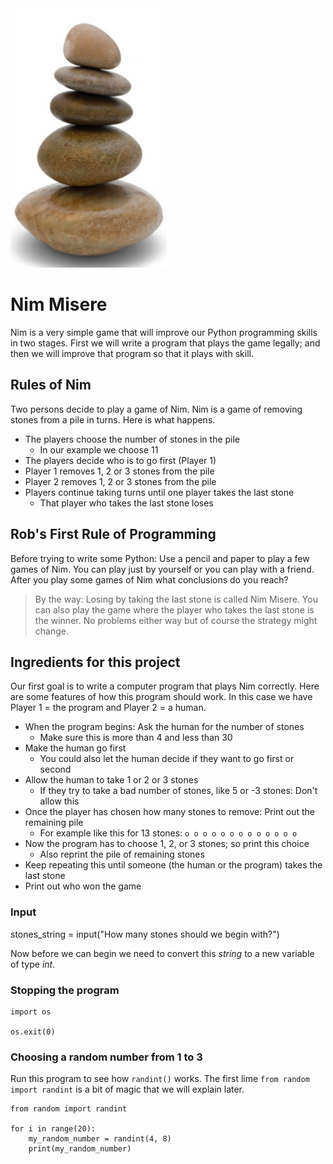 <img src="https://github.com/robfatland/pythonbytes/blob/master/nim/nim_pile.png" alt="drawing" width="250"/>


# Nim Misere


Nim is a very simple game that will improve our Python programming skills in two stages. 
First we will write a program that plays the game legally; and then we will improve
that program so that it plays with skill.


## Rules of Nim


Two persons decide to play a game of Nim. Nim is a game of removing stones from a pile
in turns. Here is what happens.


* The players choose the number of stones in the pile 
  * In our example we choose 11
* The players decide who is to go first (Player 1)
* Player 1 removes 1, 2 or 3 stones from the pile 
* Player 2 removes 1, 2 or 3 stones from the pile
* Players continue taking turns until one player takes the last stone
  * That player who takes the last stone loses
  

## Rob's First Rule of Programming


Before trying to write some Python: Use a pencil and paper to play a few games of Nim. 
You can play just by yourself or you can play with a friend. After you play some games
of Nim what conclusions do you reach? 

> By the way: Losing by taking the last stone is called Nim Misere. You can also play
the game where the player who takes the last stone is the winner. No problems either
way but of course the strategy might change.


## Ingredients for this project


Our first goal is to write a computer program that plays Nim correctly. 
Here are some features of how this program should work. In this case 
we have Player 1 = the program and Player 2 = a human. 

* When the program begins: Ask the human for the number of stones
  * Make sure this is more than 4 and less than 30
* Make the human go first
  * You could also let the human decide if they want to go first or second
* Allow the human to take 1 or 2 or 3 stones
  * If they try to take a bad number of stones, like 5 or -3 stones: Don't allow this
* Once the player has chosen how many stones to remove: Print out the remaining pile 
  * For example like this for 13 stones: `o o o o o o o o o o o o o`
* Now the program has to choose 1, 2, or 3 stones; so print this choice
  * Also reprint the pile of remaining stones
* Keep repeating this until someone (the human or the program) takes the last stone
* Print out who won the game

### Input

stones_string = input("How many stones should we begin with?")

Now before we can begin we need to convert this *string* to a new variable of type *int*.


### Stopping the program

```
import os

os.exit(0)
```

### Choosing a random number from 1 to 3

Run this program to see how `randint()` works. The first lime `from random import randint` is a bit 
of magic that we will explain later.

```
from random import randint

for i in range(20):
    my_random_number = randint(4, 8)
    print(my_random_number)
```

